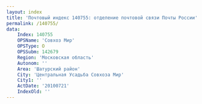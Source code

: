 ```yaml
---
layout: index
title: 'Почтовый индекс 140755: отделение почтовой связи Почты России'
permalink: /140755/
data:
    Index: 140755
    OPSName: 'Совхоз Мир'
    OPSType: О
    OPSSubm: 142679
    Region: 'Московская область'
    Autonom: ''
    Area: 'Шатурский район'
    City: 'Центральная Усадьба Совхоза Мир'
    City1: ''
    ActDate: '20100721'
    IndexOld: ''
---
```

